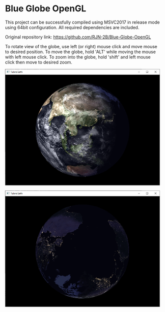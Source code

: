 # Blue Globe OpenGL

This project can be successfully compiled using MSVC2017 in release mode using 64bit configuration. All required dependencies are included. 

Original repository link: https://github.com/RJN-2B/Blue-Globe-OpenGL

To rotate view of the globe, use left (or right) mouse click and move mouse to desired position. 
To move the globe, hold 'ALT' while moving the mouse with left mouse click. 
To zoom into the globe, hold 'shift' and left mouse click then move to desired zoom.

![screenshot](./screenshot1.png)

![screenshot](./screenshot2.png)

